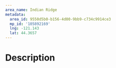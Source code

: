 ```yaml
---
area_name: Indian Ridge
metadata:
  area_id: 9550d5b0-b156-4d00-9bb9-c734c9914ce3
  mp_id: '105892169'
  lng: -121.143
  lat: 44.3657
---
```

# Description
